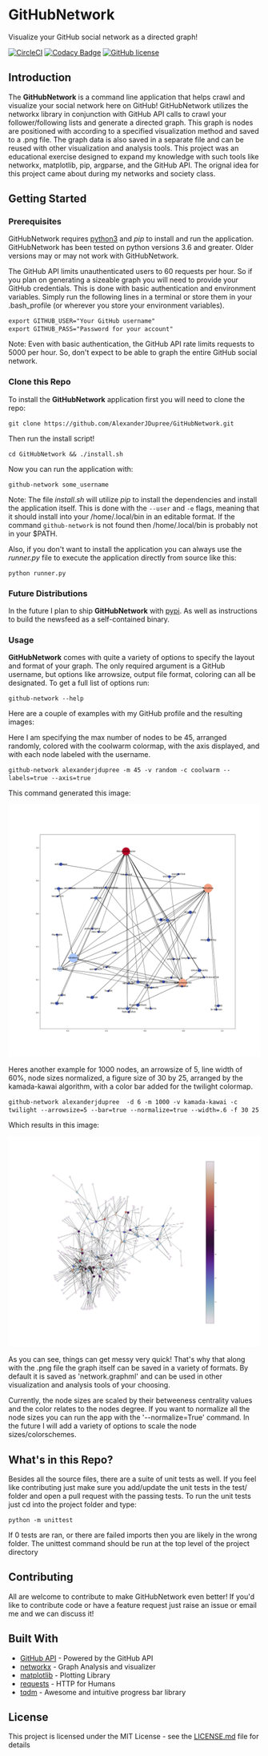 # GitHubNetwork

Visualize your GitHub social network as a directed graph!

[![CircleCI](https://circleci.com/gh/AlexanderJDupree/GithubNetwork.svg?style=svg)](https://circleci.com/gh/AlexanderJDupree/GithubNetwork)
[![Codacy Badge](https://api.codacy.com/project/badge/Grade/664afc53dad245dbaa9d778652b2ce12)](https://www.codacy.com/app/AlexanderJDupree/GithubNetwork?utm_source=github.com&amp;utm_medium=referral&amp;utm_content=AlexanderJDupree/GithubNetwork&amp;utm_campaign=Badge_Grade)
[![GitHub license](https://img.shields.io/badge/license-MIT-blue.svg)](https://github.com/AlexanderJDupree/GitHubNetwork/blob/master/LICENSE)

## Introduction

The **GitHubNetwork** is a command line application that helps crawl and visualize your social network here on GitHub! GitHubNetwork utilizes the networkx library in conjunction with GitHub API calls to crawl your follower/following lists and generate a directed graph. This graph is nodes are positioned with according to a specified visualization method and saved to a .png file. The graph data is also saved in a separate file and can be reused with other visualization and analysis tools. This project was an educational exercise designed to expand my knowledge with such tools like networkx, matplotlib, pip, argparse, and the GitHub API. The orignal idea for this project came about during my networks and society class. 

## Getting Started

### Prerequisites

GitHubNetwork requires [python3](https://www.python.org/downloads/) and *pip* to install and run the application. GitHubNetwork has been tested on python versions 3.6 and greater. Older versions may or may not work with GitHubNetwork. 

The GitHub API limits unauthenticated users to 60 requests per hour. So if you plan on generating a sizeable graph you will need to provide your GitHub credentials. This is done with basic authentication and environment variables. Simply run the following lines in a terminal or store them in your .bash_profile (or wherever you store your environment variables).

```
export GITHUB_USER="Your GitHub username"
export GITHUB_PASS="Password for your account"
```

Note: Even with basic authentication, the GitHub API rate limits requests to 5000 per hour. So, don't expect to be able to graph the entire GitHub social network. 

### Clone this Repo

To install the **GitHubNetwork** application first you will need to clone the repo:

```
git clone https://github.com/AlexanderJDupree/GitHubNetwork.git
```

Then run the install script!

```
cd GitHubNetwork && ./install.sh
```

Now you can run the application with:

```
github-network some_username
```

Note: The file *install.sh* will utilize *pip* to install the dependencies and install the application itself. This is done with the `--user` and `-e` flags, meaning that it should install into your /home/.local/bin in an editable format. If the command `github-network` is not found then /home/.local/bin is probably not in your $PATH.

Also, if you don't want to install the application you can always use the *runner.py* file to execute the application directly from source like this:

```
python runner.py
```

### Future Distributions

In the future I plan to ship **GitHubNetwork** with [pypi](https://pypi.org/). As well as instructions to build the newsfeed as a self-contained binary.  

### Usage 

**GitHubNetwork** comes with quite a variety of options to specify the layout and format of your graph. The only required argument is a GitHub username, but options like arrowsize, output file format, coloring can all be designated. To get a full list of options run:

```
github-network --help
```

Here are a couple of examples with my GitHub profile and the resulting images:

Here I am specifying the max number of nodes to be 45, arranged randomly, colored with the coolwarm colormap, with the axis displayed, and with each node labeled with the username. 

```
github-network alexanderjdupree -m 45 -v random -c coolwarm --labels=true --axis=true
```
This command generated this image:

![Circular layout with 60 Nodes](example/random.png)

Heres another example for 1000 nodes, an arrowsize of 5, line width of 60%, node sizes normalized, a figure size of 30 by 25, arranged by the kamada-kawai algorithm, with a color bar added for the twilight colormap.

```
github-network alexanderjdupree  -d 6 -m 1000 -v kamada-kawai -c twilight --arrowsize=5 --bar=true --normalize=true --width=.6 -f 30 25
```

Which results in this image:

![Spring layout with 1000 Nodes](example/kamada.png)

As you can see, things can get messy very quick! That's why that along with the .png file the graph itself can be saved in a variety of formats. By default it is saved as 'network.graphml' and can be used in other visualization and analysis tools of your choosing. 

Currently, the node sizes are scaled by their betweeness centrality values and the color relates to the nodes degree. If you want to normalize all the node sizes you can run the app with the '--normalize=True' command. In the future I will add a variety of options to scale the node sizes/colorschemes.

## What's in this Repo?

Besides all the source files, there are a suite of unit tests as well. If you feel like contributing just make sure you add/update the unit tests in the test/ folder and open a pull request with the passing tests. To run the unit tests just cd into the project folder and type:

```
python -m unittest
```

If 0 tests are ran, or there are failed imports then you are likely in the wrong folder. The unittest command should be run at the top level of the project directory
## Contributing

All are welcome to contribute to make GitHubNetwork even better! If you'd like to contribute code or have a feature request just raise an issue or email me and we can discuss it!

## Built With

* [GitHub API](https://developer.github.com/v3/) - Powered by the GitHub API
* [networkx](https://networkx.github.io/) - Graph Analysis and visualizer
* [matplotlib](https://matplotlib.org/index.html) - Plotting Library
* [requests](http://docs.python-requests.org/en/master/) - HTTP for Humans
* [tqdm](https://github.com/tqdm/tqdm) - Awesome and intuitive progress bar library

## License

This project is licensed under the MIT License - see the [LICENSE.md](https://raw.githubusercontent.com/AlexanderJDupree/GithubNetwork/master/LICENSE) file for details
